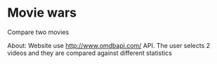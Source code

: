 # Movie wars
Compare two movies

About: Website use http://www.omdbapi.com/ API. The user selects 2 videos and they are compared against different statistics

